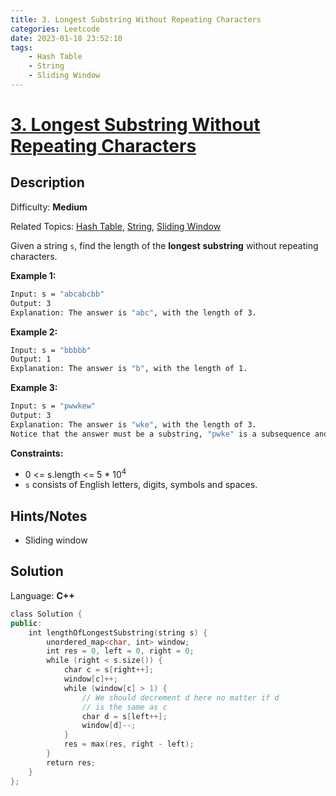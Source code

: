 ```yaml
---
title: 3. Longest Substring Without Repeating Characters
categories: Leetcode
date: 2023-01-18 23:52:10
tags:
    - Hash Table
    - String
    - Sliding Window
---
```


# [3\. Longest Substring Without Repeating Characters](https://leetcode.com/problems/longest-substring-without-repeating-characters/)

## Description

Difficulty: **Medium**

Related Topics: [Hash Table](https://leetcode.com/tag/hash-table/), [String](https://leetcode.com/tag/string/), [Sliding Window](https://leetcode.com/tag/sliding-window/)

Given a string `s`, find the length of the **longest** <span data-keyword="substring-nonempty">**substring**</span> without repeating characters.

**Example 1:**

```bash
Input: s = "abcabcbb"
Output: 3
Explanation: The answer is "abc", with the length of 3.
```

**Example 2:**

```bash
Input: s = "bbbbb"
Output: 1
Explanation: The answer is "b", with the length of 1.
```

**Example 3:**

```bash
Input: s = "pwwkew"
Output: 3
Explanation: The answer is "wke", with the length of 3.
Notice that the answer must be a substring, "pwke" is a subsequence and not a substring.
```

**Constraints:**

* 0 <= s.length <= 5 * 10<sup>4</sup>
* `s` consists of English letters, digits, symbols and spaces.

## Hints/Notes

* Sliding window

## Solution

Language: **C++**

```C++
class Solution {
public:
    int lengthOfLongestSubstring(string s) {
        unordered_map<char, int> window;
        int res = 0, left = 0, right = 0;
        while (right < s.size()) {
            char c = s[right++];
            window[c]++;
            while (window[c] > 1) {
                // We should decrement d here no matter if d
                // is the same as c
                char d = s[left++];
                window[d]--;
            }
            res = max(res, right - left);
        }
        return res;
    }
};
```
